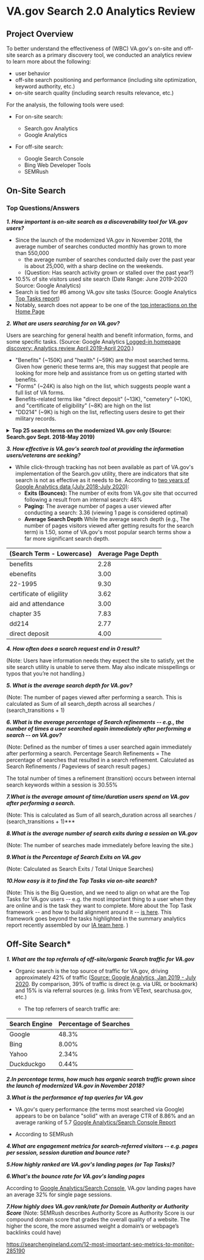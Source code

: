 # VA.gov Search 2.0 Analytics Review

## Project Overview
To better understand the effectiveness of (WBC) VA.gov's on-site and off-site search as a primary discovery tool, we conducted an analytics review to learn more about the following:

- user behavior
- off-site search positioning and performance (including site optimization, keyword authority, etc.)
- on-site search quality (including search results relevance, etc.) 

For the analysis, the following tools were used:

- For on-site search:
  - Search.gov Analytics
  - Google Analytics
  
- For off-site search:
  - Google Search Console
  - Bing Web Developer Tools
  - SEMRush

## On-Site Search
### Top Questions/Answers

***1. How important is on-site search as a discoverability tool for VA.gov users?***
- Since the launch of the modernized VA.gov in November 2018, the average number of searches conducted monthly has grown to more than 550,000
  - the average number of searches conducted daily over the past year is about 25,000, with a sharp decline on the weekends.
  - (Question: Has search activity grown or stalled over the past year?)
- 10.5% of site visitors used site search (Date Range: June 2019-2020 Source: Google Analytics)
- Search is tied for #6 among VA.gov site tasks (Source: Google Analytics [Top Tasks report](https://github.com/department-of-veterans-affairs/va.gov-team/blob/master/products/global/IA-strategy+planning/analytics/top-task-analytics.md))
- Notably, search does not appear to be one of the [top interactions on the Home Page](https://analytics.google.com/analytics/web/?authuser=0#/report/content-event-events/a50123418w177519031p184624291/_u.date00=20190412&_u.date01=20200412&_.goalOption=ALL&explorer-table.plotKeys=%5B%5D&explorer-table.rowCount=50&explorer-table.advFilter=%5B%5B0,%22analytics.eventAction%22,%22RE%22,%22Scroll%20Depth%7CScript%20error.%22,1%5D,%5B0,%22analytics.pagePath%22,%22EQ%22,%22~2Findex.html%22,0%5D%5D&explorer-table.secSegmentId=analytics.pagePath&explorer-segmentExplorer.segmentId=analytics.eventAction/)

***2. What are users searching for on VA.gov?***

Users are searching for general health and benefit information, forms, and some specific tasks. (Source: Google Analytics [Logged-in homepage discovery: Analytics review April 2019-April 2020](https://github.com/department-of-veterans-affairs/va.gov-team/blob/master/products/identity-personalization/logged-in-homepage/2.0-redesign/discovery-and-research/analytics/analytics-summary.md).) 

- "Benefits" (~150K) and "health" (~59K) are the most searched terms. Given how generic these terms are, this may suggest that people are looking for more help and assistance from us on getting started with benefits.
- "Forms" (~24K) is also high on the list, which suggests people want a full list of VA forms.
- Benefits-related terms like "direct deposit" (~13K), "cemetery" (~10K), and "certificate of eligibility" (~8K) are high on the list
- "DD214" (~9K) is high on the list, reflecting users desire to get their military records.

<details>
  <summary><b>Top 25 search terms on the modernized VA.gov only (Source: Search.gov Sept. 2018-May 2019)</b></summary>
  
| \(Search Term \- Lowercase\) | Percentage of Searches       |
|------------------------------|------------------------------|
| loans                        | 4.11%                        |
| benefits                     | 3.79%                        |
| pension                      | 3.67%                        |
| burials                      | 3.24%                        |
| health                       | 3.23%                        |
| forms                        | 2.14%                        |
| jobs                         | 1.45%                        |
| dd214                        | 1.22%                        |
| ebenefits                    | 1.15%                        |
| direct deposit               | 1.08%                        |
| certificate of eligibility   | 1.01%                        |
| dental                       | .93%                         |
| aid and attendance           | .81%                         |
| chapter 35                   | .80%                         |
| agent orange                 | .75%                         |
| careers                      | .74%                         |
| coe                          | .74%                         |
| tms                          | .74%                         |
| 22-1995                      | .71%                         |
| champva                      | .69%                         |
| id card                      | .67%                         |
| va forms                     | .62%                        |
| gi bill                      | .62%                         |
| dbq                          | .56%                         |
| suicide                      | .55%                         |

  
</details>

***3. How effective is VA.gov's search tool at providing the information users/veterans are seeking?***

- While click-through tracking has not been available as part of VA.gov's implementation of the Search.gov utility, there are indicators that site search is not as effective as it needs to be.  According to [two years of Google Analytics data (July 2018-July 2020)](https://analytics.google.com/analytics/web/#/report/content-site-search-overview/a50123418w177519031p184624291/_u.date00=20180726&_u.date01=20200726):
  - **Exits (Bounces):** The number of exits from VA.gov site that occurred following a result from an internal search: 48%
  - **Paging:** The average number of pages a user viewed after conducting a search: 3.36 (viewing 1 page is considered optimal)
  - **Average Search Depth** While the average search depth (e.g., The number of pages visitors viewed after getting results for the search term) is 1.50, some of VA.gov's most popular search terms show a far more significant search depth.

| \(Search Term \- Lowercase\) | Average Page Depth           |
|------------------------------|------------------------------|
| benefits                     | 2.28                         |
| ebenefits                    | 3.00                         |
| 22-1995                      | 9.30                         |
| certificate of eligility     | 3.62                         |
| aid and attendance           | 3.00                         |
| chapter 35                   | 7.83                         |
| dd214                        | 2.77                         |
| direct deposit               | 4.00                         |

  
  
***4. How often does a search request end in 0 result?***

(Note: Users have information needs they expect the site to satisfy, yet the site search utility is unable to serve them.  May also indicate misspellings or typos that you’re not handling.)
  
***5. What is the average search depth for VA.gov?***

(Note: The number of pages viewed after performing a search. This is calculated as Sum of all search_depth across all searches / (search_transitions + 1)


***6. What is the average percentage of Search refinements -- e.g., the number of times a user searched again immediately after performing a search -- on VA.gov?***

(Note: Defined as the number of times a user searched again immediately after performing a search. Percentage Search Refinements = The percentage of searches that resulted in a search refinement. Calculated as Search Refinements / Pageviews of search result pages.)

The total number of times a refinement (transition) occurs between internal search keywords within a session is 30.55% 

***7.What is the average amount of time/duration users spend on VA.gov after performing a search.*** 

(Note: This is calculated as Sum of all search_duration across all searches / (search_transitions + 1)***

***8.What is the average number of search exits during a session on VA.gov*** 

(Note: The number of searches made immediately before leaving the site.)

***9.What is the Percentage of Search Exits on VA.gov*** 

(Note: Calculated as Search Exits / Total Unique Searches)


***10.How easy is it to find the Top Tasks via on-site search?***

(Note: This is the Big Question, and we need to align on what are the Top Tasks for VA.gov users -- e.g. the most important thing to a user when they are online and is the task they want to complete.   More about the Top Task framework -- and how to build alignment around it -- [is here](https://medium.com/@gerrymcgovern/identifying-customer-top-tasks-ee228206b6ed).   This framework goes beyond the tasks highlighted in the summary analytics report recently assembled by our [IA team here](https://github.com/department-of-veterans-affairs/va.gov-team/blob/master/products/global/IA-strategy+planning/analytics/top-task-analytics.md). )



## Off-Site Search*


***1. What are the top referrals of off-site/organic Search traffic for VA.gov*** 

- Organic search is the top source of traffic for VA.gov, driving approximately 42% of traffic ([Source: Google Analytics, Jan 2019 - July 2020](https://analytics.google.com/analytics/web/#/report/acquisition-channels/a50123418w177519031p184624291/_u.date00=20190101&_u.date01=20200801/).  By comparison, 39% of traffic is direct (e.g. via URL or bookmark) and 15% is via referral sources (e.g. links from VEText, searchusa.gov, etc.)

  - The top referrers of search traffic are:
 
| Search Engine                | Percentage of Searches       |
|------------------------------|------------------------------|
| Google                       | 48.3%                        |
| Bing                         | 8.00%                        |
| Yahoo                        | 2.34%                        |
| Duckduckgo                   | 0.44%                        |


***2.In percentage terms, how much has organic search traffic grown since the launch of modernized VA.gov in November 2018?***



***3.What is the performance of top queries for VA.gov***

- VA.gov's query performance (the terms most searched via Google) appears to be on balance "solid" with an average CTR of 8.86% and an average ranking of 5.7 [Google Analytics/Search Console Report](https://analytics.google.com/analytics/web/#/report/acquisition-sc-queries/a50123418w177519031p184624291/_u.date00=20190101&_u.date01=20200801&explorer-table.plotKeys=%5B%5D&explorer-table.rowStart=0&explorer-table.rowCount=250)

- According to SEMRush

***4.What are engagement metrics for search-referred visitors -- e.g. pages per session, session duration and bounce rate?***


***5.How highly ranked are VA.gov's landing pages (or Top Tasks)?*** 


***6.What's the bounce rate for VA.gov's landing pages***

According to [Google Analytics/Search Console](https://analytics.google.com/analytics/web/#/report/acquisition-sc-landingpages/a50123418w177519031p184624291/_u.date00=20190101&_u.date01=20200801/), VA.gov landing pages have an average 32% for single page sessions.

***7.How highly does VA.gov rank/rate for Domain Authority or Authority Score*** 
(Note: SEMRush describes Authority Score as Authority Score is our compound domain score that grades the overall quality of a website. The higher the score, the more assumed weight a domain’s or webpage’s backlinks could have)






https://searchengineland.com/12-most-important-seo-metrics-to-monitor-285190
